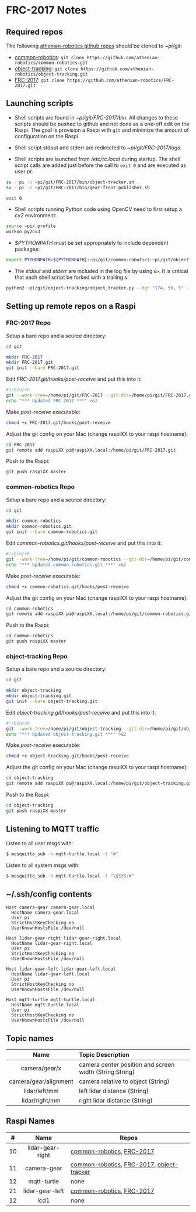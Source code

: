 # FRC-2017 Notes


## Required repos

The following [athenian-robotics github repos](https://github.com/athenian-robotics) should be cloned to *~pi/git*:

* [common-robotics](https://github.com/athenian-robotics/common-robotics): `git clone https://github.com/athenian-robotics/common-robotics.git`
* [object-tracking](https://github.com/athenian-robotics/object-tracking): `git clone https://github.com/athenian-robotics/object-tracking.git`
* [FRC-2017](https://github.com/athenian-robotics/FRC-2017): `git clone https://github.com/athenian-robotics/FRC-2017.git`

## Launching scripts

* Shell scripts are found in *~pi/git/FRC-2017/bin*. All changes to these scripts
should be pushed to github and not done as a one-off edit on the Raspi. The goal 
is provision a Raspi with `git` and minimize the amount of configuration 
on the Raspi. 

* Shell script stdout and stderr are redirected to *~pi/git/FRC-2017/logs*.

* Shell scripts are launched from */etc/rc.local* during startup.
The shell script calls are added just before the call to `exit 0` and are executed as user *pi*:
````bash
su - pi -c ~pi/git/FRC-2017/bin/object-tracker.sh
su - pi -c ~pi/git/FRC-2017/bin/gear-front-publisher.sh

exit 0
````

* Shell scripts running Python code using OpenCV need to first setup a *cv2* environment:
```bash
source ~pi/.profile
workon py2cv3
```

* *$PYTHONPATH* must be set appropriately to include dependent packages:
```bash
export PYTHONPATH=${PYTHONPATH}:~pi/git/common-robotics:~pi/git/object-tracking
```

* The *stdout* and *stderr* are included in the log file by using `&>`. It is critical that each shell script
be forked with a trailing `&`:
```bash
python2 ~pi/git/object-tracking/object_tracker.py --bgr "174, 56, 5" --width 400 --flip &> ~pi/git/FRC-2017/logs/object-tracker.out &
```

## Setting up remote repos on a Raspi

### FRC-2017 Repo

Setup a bare repo and a source directory:

```bash
cd git

mkdir FRC-2017
mkdir FRC-2017.git
git init --bare FRC-2017.git
```

Edit *FRC-2017.git/hooks/post-receive* and put this into it: 

```bash
#!/bin/sh
git --work-tree=/home/pi/git/FRC-2017 --git-dir=/home/pi/git/FRC-2017.git checkout -f
echo "*** Updated FRC-2017 ***" >&2
```

Make *post-receive* executable:
```bash
chmod +x FRC-2017.git/hooks/post-receive
```
Adjust the git config on your Mac (change raspiXX to your raspi hostname):

```bash
cd FRC-2017
git remote add raspiXX pi@raspiXX.local:/home/pi/git/FRC-2017.git
```

Push to the Raspi:
```bash
git push raspiXX master
```

### common-robotics Repo

Setup a bare repo and a source directory:

```bash
cd git

mkdir common-robotics
mkdir common-robotics.git
git init --bare common-robotics.git
```

Edit *common-robotics.git/hooks/post-receive* and put this into it: 

```bash
#!/bin/sh
git --work-tree=/home/pi/git/common-robotics --git-dir=/home/pi/git/common-robotics.git checkout -f
echo "*** Updated common-robotics.git ***" >&2
```

Make *post-receive* executable:
```bash
chmod +x common-robotics.git/hooks/post-receive
```

Adjust the git config on your Mac (change raspiXX to your raspi hostname):

```bash
cd common-robotics
git remote add raspiXX pi@raspiXX.local:/home/pi/git/common-robotics.git
```

Push to the Raspi:
```bash
cd common-robotics
git push raspiXX master
```

### object-tracking Repo

Setup a bare repo and a source directory:

```bash
cd git

mkdir object-tracking
mkdir object-tracking.git
git init --bare object-tracking.git
```

Edit *object-tracking.git/hooks/post-receive* and put this into it: 

```bash
#!/bin/sh
git --work-tree=/home/pi/git/object-tracking --git-dir=/home/pi/git/object-tracking.git checkout -f
echo "*** Updated object-tracking.git ***" >&2
```

Make *post-receive* executable:
```bash
chmod +x object-tracking.git/hooks/post-receive
```

Adjust the git config on your Mac (change raspiXX to your raspi hostname):

```bash
cd object-tracking
git remote add raspiXX pi@raspiXX.local:/home/pi/git/object-tracking.git
```

Push to the Raspi:
```bash
cd object-tracking
git push raspiXX master
```

## Listening to MQTT traffic

Listen to all user msgs with:

```bash
$ mosquitto_sub -h mqtt-turtle.local -t "#"
```

Listen to all system msgs with:

```bash
$ mosquitto_sub -h mqtt-turtle.local -t "\$SYS/#"
```

## ~/.ssh/config contents

```
Host camera-gear camera-gear.local
  HostName camera-gear.local
  User pi
  StrictHostKeyChecking no
  UserKnownHostsFile /dev/null

Host lidar-gear-right lidar-gear-right.local
  HostName lidar-gear-right.local
  User pi
  StrictHostKeyChecking no
  UserKnownHostsFile /dev/null

Host lidar-gear-left lidar-gear-left.local
  HostName lidar-gear-left.local
  User pi
  StrictHostKeyChecking no
  UserKnownHostsFile /dev/null

Host mqtt-turtle mqtt-turtle.local
  HostName mqtt-turtle.local
  User pi
  StrictHostKeyChecking no
  UserKnownHostsFile /dev/null
```

## Topic names 
| Name                 | Topic Description                                       |
|:--------------------:|:--------------------------------------------------------|
|camera/gear/x         | camera center position and screen width (String:String) |
|camera/gear/alignment | camera relative to object (String)                      |
|lidar/left/mm         | left lidar distance (String)                            |
|lidar/right/mm        | right lidar distance (String)                           |

## Raspi Names

| #   | Name             | Repos                                              |
|:---:|:----------------:|----------------------------------------------------|
| 10  | lidar-gear-right | [common-robotics](https://github.com/athenian-robotics/common-robotics), [FRC-2017](https://github.com/athenian-robotics/FRC-2017)                          |
| 11  | camera-gear      | [common-robotics](https://github.com/athenian-robotics/common-robotics), [FRC-2017](https://github.com/athenian-robotics/FRC-2017), [object-tracker](https://github.com/athenian-robotics/object-tracking)          |
| 12  | mqtt-turtle      | none                                               |
| 21  | lidar-gear-left  | [common-robotics](https://github.com/athenian-robotics/common-robotics), [FRC-2017](https://github.com/athenian-robotics/FRC-2017)                          |
| 12  | lcd1             | none

